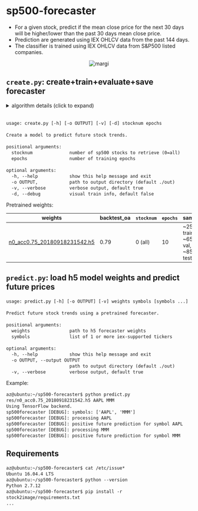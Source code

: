 # sp500-forecaster
* For a given stock, predict if the mean close price for the next 30 days will be higher/lower than the past 30 days mean close price. 
* Prediction are generated using IEX OHLCV data from the past 144 days.
* The classifier is trained using IEX OHLCV data from S&P500 listed companies.

<p align="center"> 
  <img src="./res/create.gif" alt="margi" width="550" height="375"/>
</p>

## ```create.py```: create+train+evaluate+save forecaster

<details><summary>algorithm details (click to expand)</summary></a>
<p>

1. gather S&P500 OHLCV data and split into train/test
```console
sp500forecaster [DEBUG]: collected 404 train, 101 test sp500 stocks
sp500forecaster [DEBUG]: building train time windows
```

2. transform normalized OHLCV train data into time windows
<img src="./res/create.gif" width="550" height="375" />

3. train forecaster
<img src="./res/train.gif" width="550" height="375" />

4. evaluate on test time windows

<img src="./res/evaluate.gif" width="550" height="375" />

</p>
</details>

<br/>

```console
usage: create.py [-h] [-o OUTPUT] [-v] [-d] stocknum epochs

Create a model to predict future stock trends.

positional arguments:
  stocknum              number of sp500 stocks to retrieve (0=all)
  epochs                number of training epochs

optional arguments:
  -h, --help            show this help message and exit
  -o OUTPUT,            path to output directory (default ./out)
  -v, --verbose         verbose output, default true
  -d, --debug           visual train info, default false
```

Pretrained weights:

weights | backtest_oa | ```stocknum``` | ```epochs``` | samples
------------- | ------------- | ------------- | ------------- | -------------
[n0_acc0.75_20180918231542.h5](res/n0_acc0.75_20180918231542.h5)  | 0.79 | 0 (all) | 10 | ~259k train, ~65k val, ~85k test

## ```predict.py```: load h5 model weights and predict future prices

```console
usage: predict.py [-h] [-o OUTPUT] [-v] weights symbols [symbols ...]

Predict future stock trends using a pretrained forecaster.

positional arguments:
  weights               path to h5 forecaster weights
  symbols               list of 1 or more iex-supported tickers

optional arguments:
  -h, --help            show this help message and exit
  -o OUTPUT, --output OUTPUT
                        path to output directory (default ./out)
  -v, --verbose         verbose output, default true

```

Example:
```console
az@ubuntu:~/sp500-forecaster$ python predict.py res/n0_acc0.75_20180918231542.h5 AAPL MMM
Using TensorFlow backend.
sp500forecaster [DEBUG]: symbols: ['AAPL', 'MMM']
sp500forecaster [DEBUG]: processing AAPL
sp500forecaster [DEBUG]: positive future prediction for symbol AAPL
sp500forecaster [DEBUG]: processing MMM
sp500forecaster [DEBUG]: positive future prediction for symbol MMM
```

## Requirements
```console
az@ubuntu:~/sp500-forecaster$ cat /etc/issue*
Ubuntu 16.04.4 LTS
az@ubuntu:~/sp500-forecaster$ python --version
Python 2.7.12
az@ubuntu:~/sp500-forecaster$ pip install -r stock2image/requirements.txt
...
```
